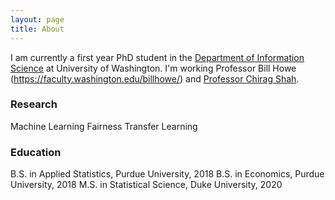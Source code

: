 ```yaml
---
layout: page
title: About
---
```


I am currently a first year PhD student in the [Department of Information Science](https://stat.duke.edu) at University of Washington. I'm working Professor Bill Howe (https://faculty.washington.edu/billhowe/) and [Professor Chirag Shah](https://ischool.uw.edu/people/faculty/profile/chirags).

### Research

Machine Learning
Fairness
Transfer Learning

### Education

B.S. in Applied Statistics, Purdue University, 2018
B.S. in Economics, Purdue University, 2018
M.S. in Statistical Science, Duke University, 2020
